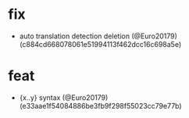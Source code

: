 # fix

* auto translation detection deletion (@Euro20179) (c884cd668078061e51994113f462dcc16c698a5e)


# feat

* {x..y} syntax (@Euro20179) (e33aae1f54084886be3fb9f298f55023cc79e77b)


